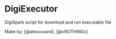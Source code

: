 # DigiExecutor
DigiSpark script for download and run executable file

Make by: [@alexxxxand], [@xNOTHINGx]
